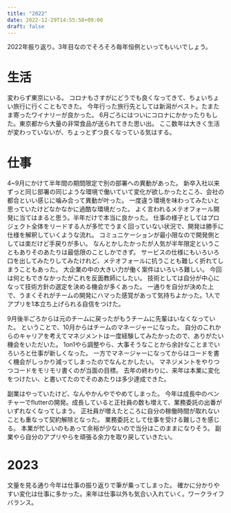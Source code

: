 ```yaml
---
title: "2022"
date: 2022-12-29T14:55:58+09:00
draft: false
---
```


2022年振り返り。3年目なのでそろそろ毎年恒例といってもいいでしょう。

# 生活
変わらず東京にいる。
コロナもさすがにどうでも良くなってきて、ちょいちょい旅行に行くこともできた。
今年行った旅行先としては新潟がベスト。たまたま寄ったワイナリーが良かった。
6月ごろにはついにコロナにかかったりもした。東京都から大量の非常食品が送られてきた思い出。
ここ数年は大きく生活が変わっていないが、ちょっとずつ良くなっている気はする。

# 仕事
4~9月にかけて半年間の期間限定で別の部署への異動があった。
新卒入社以来ずっと同じ部署の同じような環境で働いていて変化が欲しかったところ、会社の都合といい感じに噛み合って異動が叶った。
一度違う環境を味わってみたいと思っていたけどなかなかに過酷な環境だった。
よく言われるメテオフォール開発に当てはまると思う。半年だけで本当に良かった。
仕事の様子としてはプロジェクト全体をリードする人が多忙でうまく回っていない状況で、開発は勝手に仕様を解釈していくような流れ。
コミュニケーションが最小限なので開発側としては楽だけど手戻りが多い。
なんとかしたかったが人気が半年限定ということもありそのあたりは最低限のことしかできず。
サービスの仕様にもいろいろ口を出してみたりしてみたけれど、メテオフォールに抗うことも難しく折れてしまうこともあった。
大企業の中の大きい力が働く案件はいろいろ難しい。
今回は何ともできなかったがこれを反面教師にしたい。
技術としては自分が中心になって技術方針の選定を決める機会が多くあった。
一通りを自分が決めた上で、うまくそれがチームの開発にハマった感覚があって気持ちよかった。1人でアプリを1本立ち上げられる自信をつけた。

9月後半ごろからは元のチームに戻ったがもうチームに先輩はいなくなっていた。
ということで、10月からはチームのマネージャーになった。
自分のこれからのキャリアを考えてマネジメントは一度経験してみたかったので、ありがたい機会をいただいた。
1on1やら調整やら、大事そうなことから余計なことまでいろいろと仕事が新しくなった。
一方でマネージャーになってからはコードを書く機会がしっかり減ってしまったのでなんとかしたい。
マネジメントをやりつつコードをモリモリ書くのが当面の目標。
去年の終わりに、来年は本業に変化をつけたい、と書いてたのでそのあたりは多少達成できた。

副業はやっていたけど、なんやかんやでやめてしまった。
今年は成長中のベンチャーでflutterの開発。成長していると正社員の数も増えて、業務委託の出番がいずれなくなってしまう。
正社員が増えたところに自分の稼働時間が取れないことも重なって契約解除となった。
業務委託として仕事を受ける難しさを感じる。
本業が忙しいのもあって余裕が少ないので当分はこのままになりそう。
副業やら自分のアプリやらを頑張る余力を取り戻していきたい。

# 2023
文量を見る通り今年は仕事の振り返りで筆が乗ってしまった。
確かに分かりやすい変化は仕事に多かった。来年は仕事以外も気合い入れていく。ワークライフバランス。